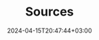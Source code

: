 ---
date: "2024-04-15T20:47:44+03:00"
description: ""
id: 31c89ul5n5c9b1yno5irj93
publish: true
title: Sources
updated: 1714594906527
---